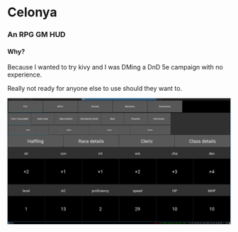 # Celonya


### An RPG GM HUD

#### Why?

Because I wanted to try kivy and I was DMing a DnD 5e campaign with no
experience.

Really not ready for anyone else to use should they want to.

![Current appearance](https://raw.githubusercontent.com/millerjs/celonya/master/resources/screenshot1.png)
